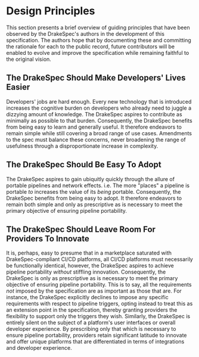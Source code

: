 # Design Principles

This section presents a brief overview of guiding principles that have been
observed by the DrakeSpec's authors in the development of this specification.
The authors hope that by documenting these and committing the rationale for
each to the public record, future contributors will be enabled to evolve and
improve the specification while remaining faithful to the original vision.

## The DrakeSpec Should Make Developers' Lives Easier

Developers' jobs are hard enough. Every new technology that is introduced
increases the cognitive burden on developers who already need to juggle a
dizzying amount of knowledge. The DrakeSpec aspires to contribute as minimally
as possible to that burden. Consequently, the DrakeSpec benefits from being easy
to learn and generally useful. It therefore endeavors to remain simple while
still covering a broad range of use cases. Amendments to the spec must balance
these concerns, never broadening the range of usefulness through a
disproportionate increase in complexity.

## The DrakeSpec Should Be Easy To Adopt

The DrakeSpec aspires to gain ubiquitly quickly through the allure of portable
pipelines and network effects. i.e. The more "places" a pipeline is portable
_to_ increases the value of its _being_ portable. Consequently, the DrakeSpec
benefits from being easy to adopt. It therefore endeavors to remain both simple
and only as prescriptive as is necessary to meet the primary objective of
ensuring pipeline portability.

## The DrakeSpec Should Leave Room For Providers To Innovate

It is, perhaps, easy to presume that in a marketplace saturated with
DrakeSpec-compliant CI/CD platforms, all CI/CD platforms must necessarily be
functionally identical, however, the DrakeSpec aspires to achieve pipeline
portability _without_ stiffling innovation. Consequently, the DrakeSpec is only
as prescriptive as is necessary to meet the primary objective of ensuring
pipeline portability. This is to say, all the requirements _not_ imposed by the
specification are as important as those that are. For instance, the DrakeSpec
explicitly declines to impose any specific requirements with respect to pipeline
triggers, opting instead to treat this as an extension point in the
specification, thereby granting providers the flexibility to support only the
triggers they wish. Similarly, the DrakeSpec is entirely silent on the subject
of a platform's user interfaces or overall developer experience. By prescribing
only that which is necessary to ensure pipeline portability, providers retain
significant latitude to innovate and offer unique platforms that are
differentiated in terms of integrations and developer experience.
